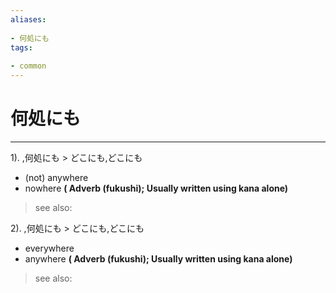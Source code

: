 ```yaml
---
aliases:
    
- 何処にも
tags:
    
- common
---
```


# 何処にも
---
1).
,何処にも > どこにも,どこにも

- (not) anywhere
- nowhere
**( Adverb (fukushi); Usually written using kana alone)**
> see also: 
            
2).
,何処にも > どこにも,どこにも

- everywhere
- anywhere
**( Adverb (fukushi); Usually written using kana alone)**
> see also: 
            
